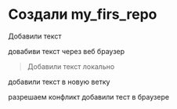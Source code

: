 ﻿# Создали my_firs_repo


Добавили текст

довабиви текст через веб браузер

>Добавили текст локально

добавили текст в новую ветку

разрешаем конфликт добавили тест в браузере
